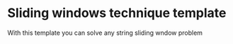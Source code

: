 # Sliding windows technique template

With this template you can solve any string sliding wndow problem
